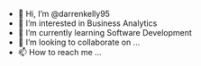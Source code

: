 - 👋 Hi, I’m @darrenkelly95
- 👀 I’m interested in Business Analytics
- 🌱 I’m currently learning Software Development
- 💞️ I’m looking to collaborate on ...
- 📫 How to reach me ...

<!---
dazzakelly95/dazzakelly95 is a ✨ special ✨ repository because its `README.md` (this file) appears on your GitHub profile.
You can click the Preview link to take a look at your changes.
--->
